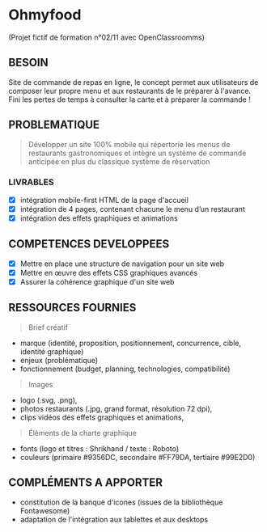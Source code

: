 # Ohmyfood

(Projet fictif de formation n°02/11 avec OpenClassroomms)

## BESOIN

Site de commande de repas en ligne, le concept permet aux utilisateurs de composer leur propre menu et aux restaurants de le préparer à l'avance.
Fini les pertes de temps à consulter la carte et à préparer la commande !

## PROBLEMATIQUE

> Développer un site 100% mobile qui répertorie les menus de restaurants gastronomiques et intègre un système de commande anticipée en plus du classique système de réservation

### LIVRABLES

- [x] intégration mobile-first HTML de la page d'accueil
- [x] intégration de 4 pages, contenant chacune le menu d’un restaurant
- [x] intégration des effets graphiques et animations

## COMPETENCES DEVELOPPEES

- [x] Mettre en place une structure de navigation pour un site web
- [x] Mettre en œuvre des effets CSS graphiques avancés
- [x] Assurer la cohérence graphique d'un site web

## RESSOURCES FOURNIES

> Brief créatif

- marque (identité, proposition, positionnement, concurrence, cible, identité graphique)
- enjeux (problématique)
- fonctionnement (budget, planning, technologies, compatibilité)

> Images

- logo (.svg, .png),
- photos restaurants (.jpg, grand format, résolution 72 dpi),
- clips vidéos des effets graphiques et animations,

> Éléments de la charte graphique

- fonts (logo et titres : Shrikhand / texte : Roboto)
- couleurs (primaire #9356DC, secondaire #FF79DA, tertiaire #99E2D0)

## COMPLÉMENTS A APPORTER

- constitution de la banque d'icones (issues de la bibliothèque Fontawesome)
- adaptation de l'intégration aux tablettes et aux desktops
